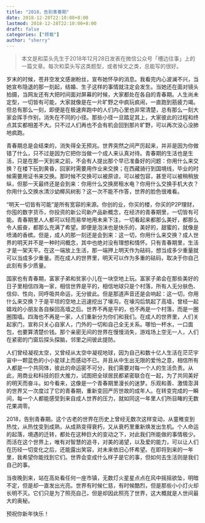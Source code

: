 ```yaml
---
title: "2018，告别青春期" 
date: 2018-12-28T22:10:00+8:00
lastmod: 2018-12-28T22:10:00+8:00
draft: false
categories: ["转载"]
author: "sherry"
---
```

> 本文是和菜头先生于2018年12月28日发表在微信公众号「槽边往事」上的一篇文章。每次和菜头写这类题型，或者悼文之类，总能写的很好。

岁末的时候，苍井空发文感谢粉丝，宣布她怀孕的消息。我看完内心波澜不兴，当她宣布隐退的那一刻起，结婚、生子这样的事情就注定会发生。当她还在面对镜头拍摄，当网友还有大把时间面对屏幕的时候，大家都处在各自的青春期。人生尚未定型，一切皆有可能，大家就像是在一片旷野之中疯玩疯闹，一直跑到筋疲力竭。但总有那么一刻，即便是在极速奔跑中的人们内心里也非常清楚，总有那么一刻大家会挥手作别，消失在不同的小径。那些小径一旦踏足其上，大家彼此的过程和终点其实都相差不大。只不过人们再也不会有机会回到那片旷野，可以再次没心没肺地疯跑。

<!--more-->

青春期总是会结束的，消失得全无预兆。世界突然之间严厉起来，并非是因为你做错了什么，只不过是因为它把你当做一个成人来认真对待。青春期的生活也是生活，只是在那一天到来之前，不会有人提出那个早已准备好的问题：你用什么来交换？在楼下玩到黄昏，回家时需要用作业来交换；在西藏骑行到国境线，毕业的时候需要用证书来交换。那时候不交换可以被原谅，可以被包容，甚至可以被稍稍放纵，但那一天最终还是会到来：你用什么交换房租水电？你用什么交换手机大衣？你用什么交换水清沙幼椰风树影？这一次不能不作答，世界的脸色很难看。

“明天一切皆有可能”是所有宽容的来源。你创的业，你买的楼，你买的P2P理财，你囤的数字货币，你投资的新公司新产品新概念，在经济的青春期里，一切皆有可能。青春期里人人都可以轻而易举地用未来下注，一切看起来都那么美好，都那么令人振奋，都那么充满了希望。即便是泡沫也是快乐的，美好的，甜蜜的，就像是喷涌的香槟。但是，成人的那一刻还是会到来：这一切，你用什么来交换？成人世界的明天并不是一种时间概念，其中也绝对没有理想和情怀。只有青春期里，生活才是一架天平。在这一端放上生活，那一端押上明天作为砝码，想当成多少重量就可以当成多少重量。而在成人的世界里，明天可以作为多重的砝码，取决于你自己此刻有多少质量。

国家也有青春期，富家子弟和贫家小儿在一块空地上玩。富家子弟会在那些美好的日子里相信四海一家，相信世界是平的，相信地球只是个村落，所有人无分肤色、信仰、性向，同呼吸共命运，无分彼此。但是那道声音还是会响起：这一切，你用什么来交换？于是平坦的空地上迅速挖出了壕沟，在壕沟后筑起了高墙，曾经一起嬉戏的小朋友各自躲回高墙之后。世界不再是平的，也不再是一个村落，而是一圈圈围墙。四海也不再是一家，人们重新分为你们和我们。在成人的世界里，人们关起家门，宣称只关心自家人，门外的一切和自己全无关系。哪怕一杯水，一口面包，也要算清楚价钱。那个亲密无间的世界在慢慢消失，游戏场上空无一人，人们在紧密的门窗后探头探脑，邻里之间彼此提防。

人们曾经凝视太空，又曾经从太空中凝视地球，因为自己和数十亿人生活在茫茫宇宙中一颗蓝色的小小星球上而感动不已。并且从中生出无限的爱怜之意，相信所有人都是一个共同体，彼此的命运密不可分，我们需要对每一个人的生活负责。从此，用商业和科技的巨大推力，试图把全球居民都紧密联合在一起，为了共同美好的明天而奋斗。如今看来，这像是一个青春期里漫长的迷梦。乐观和善、激情澎湃的世界又一次度过了它的青春期，重新变回严厉世故的成年人。在转变完成的一瞬间，每一个人都能感受到来自成人世界的压力，就如同这一年里人们所目睹的无数花果凋零。

2018，告别青春期。这个古老的世界在历史上曾经无数次这样变动，从童稚变到热忱，从热忱变到成熟，从成熟变得衰朽，又从衰朽里重新焕发出生机。个人命运的起落，境遇的迁转，都处在这种巨大的变动之下，对此我们所能做的事情极少。而活在这个世界上，唯有对智慧的追寻，对美的渴望，以及爱的能力，可以让人们在历经一切变化之后，还能露出笑容，对未来依旧心怀希望。在即将到来的一年里，我希望你能找到它们。世界会变成什么样子是它的事，但如何去生活则是我们自己的事。

当夜晚到来，站在高处看任何一座市镇，无数灯火星星点点在风中摇摇欲坠，明暗不定，但是却一直发出光亮。世界有时候仁慈，有时候酷烈，但是那些小小灯火却长明不灭。它们只是为了照亮自己，但是却因此照亮了世界，这大概就是人世间最大的奥秘。

预祝你新年快乐！